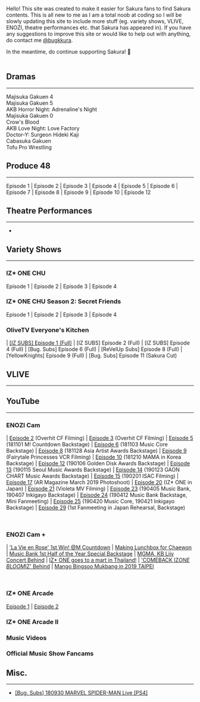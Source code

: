 Hello! This site was created to make it easier for Sakura fans to find Sakura contents. This is all new to me as I am a total noob at coding so  I will be slowly updating this site to include more stuff (eg. variety shows, VLIVE, ENOZI, theatre performances etc. that Sakura has appeared in). If you have any suggestions to improve this site or would like to help out with anything, do contact me <a target="_blank" href="https://twitter.com/bugkkura"> @bugkkura</a>.

In the meantime, do continue supporting Sakura! 🥰
<br>
<br>
## Dramas
* * *

Majisuka Gakuen 4<br>
Majisuka Gakuen 5<br>
AKB Horror Night: Adrenaline's Night<br>
Majisuka Gakuen 0<br>
Crow's Blood<br>
AKB Love Night: Love Factory<br>
Doctor-Y: Surgeon Hideki Kaji<br>
Cabasuka Gakuen<br>
Tofu Pro Wrestling<br>

## Produce 48
* * *
Episode 1 | Episode 2 | Episode 3 | Episode 4 | Episode 5 | Episode 6 | Episode 7 | Episode 8 | Episode 9 | Episode 10 | Episode 12
<br>

## Theatre Performances
* * *
-

## Variety Shows
* * *

### IZ* ONE CHU
  Episode 1 | Episode 2 | Episode 3 | Episode 4
<br>

### IZ* ONE CHU Season 2: Secret Friends
  
  Episode 1 | Episode 2 | Episode 3 | Episode 4
<br>

### OliveTV Everyone's Kitchen
| <a href="./md/everyone's kitchen/181229EKEpisode1.html">[IZ SUBS] Episode 1 (Full)</a> | [IZ SUBS] Episode 2 (Full) | [IZ SUBS] Episode 4 (Full) | [Bug. Subs] Episode 6 (Full) 
| [ReVelUp Subs] Episode 8 (Full) | [YellowKnights] Episode 9 (Full) | [Bug. Subs] Episode 11 (Sakura Cut)
<br>

## VLIVE
* * *

## YouTube
* * *

<h3>ENOZI Cam</h3>

| <a target="_blank" href="https://www.youtube.com/watch?v=mEboyuYa5-s">Episode 2</a> (Overhit CF Filming)                            | <a target="_blank" href="https://www.youtube.com/watch?v=LBljUqTzboo">Episode 3</a> (Overhit CF Filming)
| <a target="_blank" href="https://www.youtube.com/watch?v=apgzmeBRqmQ">Episode 5</a> (181101 M! Countdown Backstage)                 | <a target="_blank" href="https://www.youtube.com/watch?v=apkjxdbjj1g">Episode 6</a> (181103 Music Core Backstage)
| <a target="_blank" href="https://www.youtube.com/watch?v=KJaYHQa_koA">Episode 8</a> (181128 Asia Artist Awards Backstage)           | <a target="_blank" href="https://www.youtube.com/watch?v=A6EieNny-iY">Episode 9</a> (Fairytale Princesses VCR Filming)
| <a target="_blank" href="https://www.youtube.com/watch?v=Z167_AonGm0">Episode 10</a> (181210 MAMA in Korea Backstage)               | <a target="_blank" href="https://www.youtube.com/watch?v=lw4wPYBeySg">Episode 12</a> (190106 Golden Disk Awards Backstage)
| <a target="_blank" href="https://www.youtube.com/watch?v=H2GztU4loNc">Episode 13</a> (190115 Seoul Music Awards Backstage)          | <a target="_blank" href="https://www.youtube.com/watch?v=IMBfpoA2iWo">Episode 14</a> (190123 GAON CHART Music Awards Backstage)
| <a target="_blank" href="https://www.youtube.com/watch?v=ocqIQf7yeBo">Episode 15</a> (190201 ISAC Filming)                          | <a target="_blank" href="https://www.youtube.com/watch?v=HPYhf3P6U5k">Episode 17</a> (AR Magazine March 2019 Photoshoot)
| <a target="_blank" href="https://www.youtube.com/watch?v=kgyNlu7Jzfs">Episode 20</a> (IZ* ONE in Japan)                             | <a target="_blank" href="https://www.youtube.com/watch?v=YGZOCCfUtCY">Episode 21</a> (Violeta MV Filming)
| <a target="_blank" href="https://www.youtube.com/watch?v=QuFlMIgKxsA">Episode 23</a> (190405 Music Bank, 190407 Inkigayo Backstage) | <a target="_blank" href="https://www.youtube.com/watch?v=sZeph04xB_k">Episode 24</a> (190412 Music Bank Backstage, Mini Fanmeeting)
| <a target="_blank" href="https://www.youtube.com/watch?v=eoyUSKMVkgk">Episode 25</a> (190420 Music Core, 190421 Inkigayo Backstage) | <a target="_blank" href="https://www.youtube.com/watch?v=8XSS0d1ql7I">Episode 29</a> (1st Fanmeeting in Japan Rehearsal, Backstage)

<br>

### ENOZI Cam +

| <a target="_blank" href="https://www.youtube.com/watch?v=J326RzASXEQ">'La Vie en Rose' 1st Win! @M Countdown</a>            | <a target="_blank" href="https://www.youtube.com/watch?v=nxZg70OqHpU">Making Lunchbox for Chaewon</a>
| <a target="_blank" href="https://www.youtube.com/watch?v=5ye2u3gLw_U">Music Bank 1st Half of the Year Special Backstage</a> | <a target="_blank" href="https://www.youtube.com/watch?v=M-UjOoy56Is">MGMA, KB Liiv Concert Behind</a>
| <a target="_blank" href="https://www.youtube.com/watch?v=otMw0Um5JLw">IZ* ONE goes to a mart in Thailand!</a>                | <a target="_blank" href="https://www.youtube.com/watch?v=rVAGrBBCJu0">'COMEBACK IZ*ONE BLOOM*IZ' Behind</a>
| <a target="_blank" href="https://www.youtube.com/watch?v=OatrfUO1IDk">Mango Bingsoo Mukbang in 2019 TAIPEI</a>

<br>

### IZ* ONE Arcade

<a target="_blank" href="https://www.youtube.com/watch?v=sEFiHs7mLjM">Episode 1</a> | <a target="_blank" href="https://www.youtube.com/watch?v=7JH2KFJKGjA">Episode 2</a> 
<br>

### IZ* ONE Arcade II

### Music Videos

### Official Music Show Fancams


## Misc.
* * *

* <a href="./md/misc/180930SakuraSpiderman.html">[Bug. Subs] 180930 MARVEL SPIDER-MAN Live [PS4]</a>
